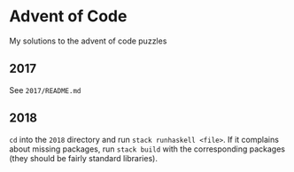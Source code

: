# Advent of Code

My solutions to the advent of code puzzles

## 2017

See `2017/README.md`

## 2018

`cd` into the `2018` directory and run `stack runhaskell <file>`. If it
complains about missing packages, run `stack build` with the corresponding
packages (they should be fairly standard libraries).

